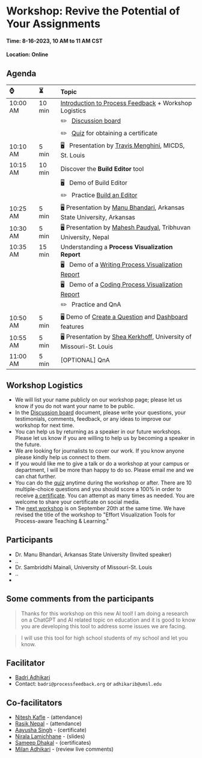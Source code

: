 # Workshop: Revive the Potential of Your Assignments
#### Time: 8-16-2023, 10 AM to 11 AM CST
#### Location: Online 
<!-- 
| [Zoom](https://zoom.us/meeting/register/tJAvceihrT4vGdWPnbHva7Dy5vMtEhw9iZ-h) | Passcode: qgicgCK50
-->

## Agenda

| ⌚ | ⏳  |  Topic |
|:----------|:-------------|:------|
| 10:00 AM |   10 min  | [Introduction to Process Feedback](slides_08_16_2023.pdf) + Workshop Logistics |
|          |           | ✏️ &nbsp;  [Discussion board](./discussion_board_8_16_2023.pdf) |
|          |           | ✏️ &nbsp;  [Quiz](https://forms.gle/54mPpkyVYFH5VgD1A) for obtaining a certificate |
| 10:10 AM |    5 min  | 🖥️  &nbsp;  Presentation by [Travis Menghini](https://www.linkedin.com/in/travismenghini/), MICDS, St. Louis |
| 10:15 AM |   10 min  | Discover the **Build Editor** tool |
|          |           |  🖥️ &nbsp;  Demo of Build Editor |
|          |           |  ✏️ &nbsp;  Practice [Build an Editor](https://www.processfeedback.org/buildeditor) |
| 10:25 AM |    5 min  | 🖥️ Presentation by [Manu Bhandari](https://www.linkedin.com/in/manu-bhandari/), Arkansas State University, Arkansas |
| 10:30 AM |    5 min  | 🖥️ Presentation by [Mahesh Paudyal](https://www.linkedin.com/in/mahesh-paudyal-mahesh-kathmandu-9601a854/), Tribhuvan University, Nepal |
| 10:35 AM |   15 min  | Understanding a **Process Visualization Report** |
|          |           |  🖥️ &nbsp;  Demo of a [Writing Process Visualization Report](https://www.processfeedback.org/report/text_c2f19ef6-e272-4d38-b851-17cabde5a7aa?lang=en) |
|          |           |  🖥️ &nbsp;  Demo of a [Coding Process Visualization Report](https://www.processfeedback.org/report/code_2023-08-13-16-40_5af98528-f0fc-46b4-a209-92594ae4f533?lang=en) |
|          |           |  ✏️ &nbsp;  Practice and QnA |
| 10:50 AM |    5 min  | 🖥️ Demo of [Create a Question](https://www.processfeedback.org/uploadquestion) and [Dashboard](https://www.processfeedback.org/dashboard?FileId=question_2023-08-15-15-06_5651b989-5dda-48c2-b427-61df23227a42&DashboardAccessToken=2023-08-15-15-06_dea0c12a-8fb6-4d9f-9db4-7592bfe60e87) features |
| 10:55 AM |    5 min  | 🖥️ Presentation by [Shea Kerkhoff](https://www.linkedin.com/in/mskerkhoff/), University of Missouri-St. Louis |
| 11:00 AM |    5 min  | [OPTIONAL] QnA |

## Workshop Logistics
* We will list your name publicly on our workshop page; please let us know if you do not want your name to be public.
* In the [Discussion board](./discussion_board_8_16_2023.pdf) document, please write your questions, your testimonials, comments, feedback, or any ideas to improve our workshop for next time.
* You can help us by returning as a speaker in our future workshops. Please let us know if you are willing to help us by becoming a speaker in the future.
* We are looking for journalists to cover our work. If you know anyone please kindly help us connect to them. 
* If you would like me to give a talk or do a workshop at your campus or department, I will be more than happy to do so. Please email me and we can chat further.
* You can do the [quiz](https://forms.gle/54mPpkyVYFH5VgD1A) anytime during the workshop or after. There are 10 multiple-choice questions and you should score a 100% in order to receive [a certificate](example-certificate.png). You can attempt as many times as needed. You are welcome to share your certificate on social media.
* The [next workshop](https://effort.eventbrite.com) is on September 20th at the same time. We have revised the title of the workshop to "Effort Visualization Tools for Process-aware Teaching & Learning."

## Participants
* Dr. Manu Bhandari, Arkansas State University (Invited speaker)
* ..
* Dr. Sambriddhi Mainali, University of Missouri-St. Louis
* ..
* 

## Some comments from the participants
> Thanks for this workshop on this new AI tool! I am doing a research on a ChatGPT and AI related topic on education and it is good to know you are developing this tool to address some issues we are facing.

> I will use this tool for high school students of my school and let you know.

## Facilitator
* [Badri Adhikari](https://badriadhikari.github.io/)
* Contact: `badri@processfeedback.org` or `adhikarib@umsl.edu`
  
## Co-facilitators
* [Nitesh Kafle](https://www.linkedin.com/in/niteshkafle/) - (attendance)
* [Rasik Nepal](https://www.linkedin.com/in/rasik-nepal-648559230/) - (attendance)
* [Aayusha Singh](https://www.linkedin.com/in/aayusha-singh-479354280/) - (certificate)
* [Nirala Lamichhane](https://www.linkedin.com/in/nirala-lamichhane/) - (slides)
* [Sameep Dhakal](https://www.linkedin.com/in/sameep-dhakal-082155154/) - (certificates)
* [Milan Adhikari](https://www.linkedin.com/in/adhikarimilan/) - (review live comments)
